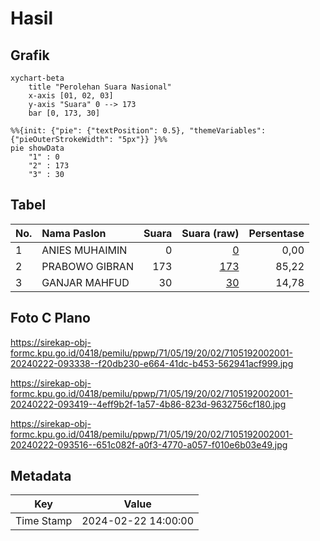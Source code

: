 # Hasil

## Grafik

```mermaid
xychart-beta
    title "Perolehan Suara Nasional"
    x-axis [01, 02, 03]
    y-axis "Suara" 0 --> 173
    bar [0, 173, 30]
```

```mermaid
%%{init: {"pie": {"textPosition": 0.5}, "themeVariables": {"pieOuterStrokeWidth": "5px"}} }%%
pie showData
    "1" : 0
    "2" : 173
    "3" : 30
```

## Tabel

| No. | Nama Paslon    | Suara | Suara (raw) | Persentase |
|:--- |:-------------- | -----:| -----------:| ----------:|
| 1   | ANIES MUHAIMIN | 0     | [0][p-1]    | 0,00       |
| 2   | PRABOWO GIBRAN | 173   | [173][p-2]  | 85,22      |
| 3   | GANJAR MAHFUD  | 30    | [30][p-3]   | 14,78      |


[p-1]: https://github.com/gigit-pemilu/pemilu-2024/blob/main/pilpres/hitung-suara/sub/71-sulawesi-utara/sub/05-minahasa-selatan/sub/19-tatapaan/sub/2002-sulu/sub/001-tps/sub/paslon-1.txt
[p-2]: https://github.com/gigit-pemilu/pemilu-2024/blob/main/pilpres/hitung-suara/sub/71-sulawesi-utara/sub/05-minahasa-selatan/sub/19-tatapaan/sub/2002-sulu/sub/001-tps/sub/paslon-2.txt
[p-3]: https://github.com/gigit-pemilu/pemilu-2024/blob/main/pilpres/hitung-suara/sub/71-sulawesi-utara/sub/05-minahasa-selatan/sub/19-tatapaan/sub/2002-sulu/sub/001-tps/sub/paslon-3.txt

## Foto C Plano

https://sirekap-obj-formc.kpu.go.id/0418/pemilu/ppwp/71/05/19/20/02/7105192002001-20240222-093338--f20db230-e664-41dc-b453-562941acf999.jpg

https://sirekap-obj-formc.kpu.go.id/0418/pemilu/ppwp/71/05/19/20/02/7105192002001-20240222-093419--4eff9b2f-1a57-4b86-823d-9632756cf180.jpg

https://sirekap-obj-formc.kpu.go.id/0418/pemilu/ppwp/71/05/19/20/02/7105192002001-20240222-093516--651c082f-a0f3-4770-a057-f010e6b03e49.jpg


## Metadata

| Key        | Value               |
| ---------- | ------------------- |
| Time Stamp | 2024-02-22 14:00:00 |



